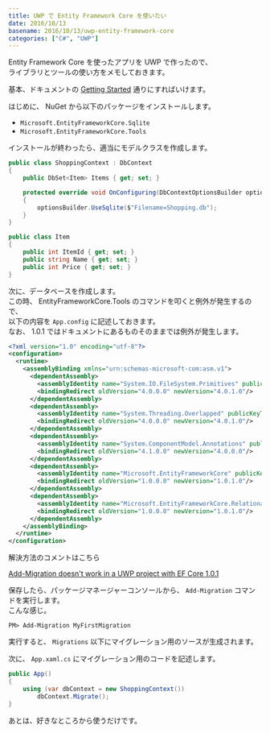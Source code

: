 ```yaml
---
title: UWP で Entity Framework Core を使いたい
date: 2016/10/13
basename: 2016/10/13/uwp-entity-framework-core
categories: ["C#", "UWP"]
---
```


Entity Framework Core を使ったアプリを UWP で作ったので、  
ライブラリとツールの使い方をメモしておきます。

基本、ドキュメントの [Getting Started](https://docs.efproject.net/en/latest/platforms/uwp/getting-started.html) 通りにすればいけます。

はじめに、 NuGet から以下のパッケージをインストールします。

- `Microsoft.EntityFrameworkCore.Sqlite`
- `Microsoft.EntityFrameworkCore.Tools`

インストールが終わったら、適当にモデルクラスを作成します。

```cs
public class ShoppingContext : DbContext
{
    public DbSet<Item> Items { get; set; }

    protected override void OnConfiguring(DbContextOptionsBuilder optionsBuilder)
    {
        optionsBuilder.UseSqlite($"Filename=Shopping.db");
    }
}

public class Item
{
    public int ItemId { get; set; }
    public string Name { get; set; }
    public int Price { get; set; }
}
```

次に、データベースを作成します。  
この時、 EntityFrameworkCore.Tools のコマンドを叩くと例外が発生するので、  
以下の内容を `App.config` に記述しておきます。  
なお、 1.0.1 ではドキュメントにあるものそのままでは例外が発生します。

```xml
<?xml version="1.0" encoding="utf-8"?>
<configuration>
  <runtime>
    <assemblyBinding xmlns="urn:schemas-microsoft-com:asm.v1">
      <dependentAssembly>
        <assemblyIdentity name="System.IO.FileSystem.Primitives" publicKeyToken="b03f5f7f11d50a3a" culture="neutral" />
        <bindingRedirect oldVersion="4.0.0.0" newVersion="4.0.1.0"/>
      </dependentAssembly>
      <dependentAssembly>
        <assemblyIdentity name="System.Threading.Overlapped" publicKeyToken="b03f5f7f11d50a3a" culture="neutral" />
        <bindingRedirect oldVersion="4.0.0.0" newVersion="4.0.1.0"/>
      </dependentAssembly>
      <dependentAssembly>
        <assemblyIdentity name="System.ComponentModel.Annotations" publicKeyToken="b03f5f7f11d50a3a" culture="neutral" />
        <bindingRedirect oldVersion="4.1.0.0" newVersion="4.0.0.0"/>
      </dependentAssembly>
      <dependentAssembly>
        <assemblyIdentity name="Microsoft.EntityFrameworkCore" publicKeyToken="adb9793829ddae60" culture="neutral" />
        <bindingRedirect oldVersion="1.0.0.0" newVersion="1.0.1.0"/>
      </dependentAssembly>
      <dependentAssembly>
        <assemblyIdentity name="Microsoft.EntityFrameworkCore.Relational" publicKeyToken="adb9793829ddae60" culture="neutral" />
        <bindingRedirect oldVersion="1.0.0.0" newVersion="1.0.1.0"/>
      </dependentAssembly>
    </assemblyBinding>
  </runtime>
</configuration>
```

解決方法のコメントはこちら

[Add-Migration doesn't work in a UWP project with EF Core 1.0.1](https://github.com/aspnet/EntityFramework/issues/6551#issuecomment-247840623)

保存したら、パッケージマネージャーコンソールから、 `Add-Migration` コマンドを実行します。  
こんな感じ。

```
PM> Add-Migration MyFirstMigration
```

実行すると、 `Migrations` 以下にマイグレーション用のソースが生成されます。

次に、 `App.xaml.cs` にマイグレーション用のコードを記述します。

```cs
public App()
{
    using (var dbContext = new ShoppingContext())
        dbContext.Migrate();
}
```

あとは、好きなところから使うだけです。
